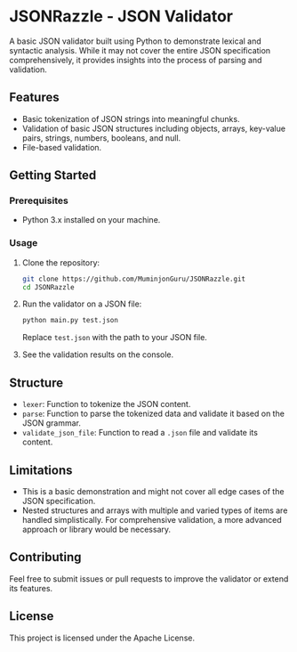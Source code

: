 # JSONRazzle - JSON Validator

A basic JSON validator built using Python to demonstrate lexical and syntactic analysis. While it may not cover the entire JSON specification comprehensively, it provides insights into the process of parsing and validation.

## Features

- Basic tokenization of JSON strings into meaningful chunks.
- Validation of basic JSON structures including objects, arrays, key-value pairs, strings, numbers, booleans, and null.
- File-based validation.

## Getting Started

### Prerequisites

- Python 3.x installed on your machine.

### Usage

1. Clone the repository:
   ```bash
   git clone https://github.com/MuminjonGuru/JSONRazzle.git
   cd JSONRazzle
   ```

2. Run the validator on a JSON file:
   ```bash
   python main.py test.json
   ```

   Replace `test.json` with the path to your JSON file.

3. See the validation results on the console.

## Structure

- `lexer`: Function to tokenize the JSON content.
- `parse`: Function to parse the tokenized data and validate it based on the JSON grammar.
- `validate_json_file`: Function to read a `.json` file and validate its content.

## Limitations

- This is a basic demonstration and might not cover all edge cases of the JSON specification.
- Nested structures and arrays with multiple and varied types of items are handled simplistically. For comprehensive validation, a more advanced approach or library would be necessary.

## Contributing

Feel free to submit issues or pull requests to improve the validator or extend its features.

## License

This project is licensed under the Apache License.
